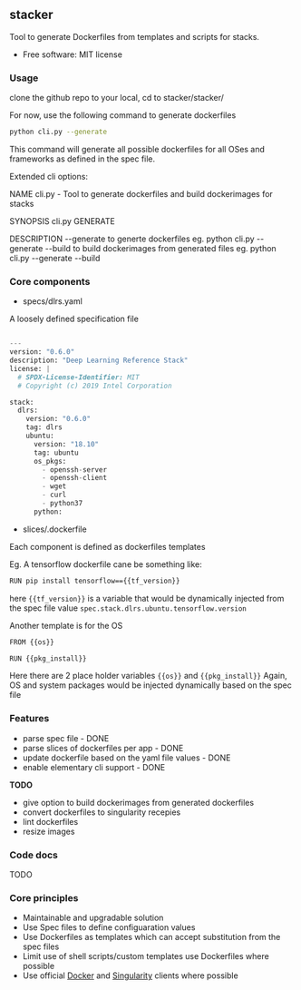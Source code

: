 ## stacker


Tool to generate Dockerfiles from templates and scripts for stacks.

* Free software: MIT license

### Usage

clone the github repo to your local, cd to  stacker/stacker/

For now, use the following command to generate dockerfiles

```bash
python cli.py --generate 
```

This command will generate all possible dockerfiles for all OSes and frameworks as defined in the spec file.

Extended cli options:

NAME
    cli.py - Tool to generate dockerfiles and build dockerimages for stacks

SYNOPSIS
    cli.py GENERATE <flags>

DESCRIPTION
    --generate to generte dockerfiles eg. python cli.py --generate
    --build to build dockerimages from generated files eg. python cli.py --generate --build


### Core components


- specs/dlrs.yaml

A loosely defined specification file

```python

---
version: "0.6.0"
description: "Deep Learning Reference Stack"
license: |
  # SPDX-License-Identifier: MIT
  # Copyright (c) 2019 Intel Corporation

stack:
  dlrs:
    version: "0.6.0"
    tag: dlrs
    ubuntu:
      version: "18.10"
      tag: ubuntu
      os_pkgs:
        - openssh-server
        - openssh-client
        - wget
        - curl
        - python37
      python:

```

- slices/<component>.dockerfile

Each component is defined as dockerfiles templates

Eg. A tensorflow dockerfile cane be something like:

```bash
RUN pip install tensorflow=={{tf_version}}
```

here `{{tf_version}}` is a variable that would be dynamically injected
from the spec file value `spec.stack.dlrs.ubuntu.tensorflow.version`

Another template is for the OS

```bash
FROM {{os}}

RUN {{pkg_install}}  
```

Here there are 2 place holder variables `{{os}}` and `{{pkg_install}}`
Again, OS and system packages would be injected dynamically based on the spec file

### Features

- parse spec file - DONE
- parse slices of dockerfiles per app - DONE
- update dockerfile based on the yaml file values - DONE
- enable elementary cli support - DONE

 **TODO**

- give option to build dockerimages from generated dockerfiles
- convert dockerfiles to singularity recepies
- lint dockerfiles
- resize images



### Code docs

TODO

### Core principles

- Maintainable and upgradable solution
- Use Spec files to define configuaration values
- Use Dockerfiles as templates which can accept substitution from the spec files
- Limit use of shell scripts/custom templates use Dockerfiles where possible
- Use official [Docker](https://github.com/docker/docker-py) and [Singularity](https://github.com/singularityhub/singularity-cli) clients where possible


